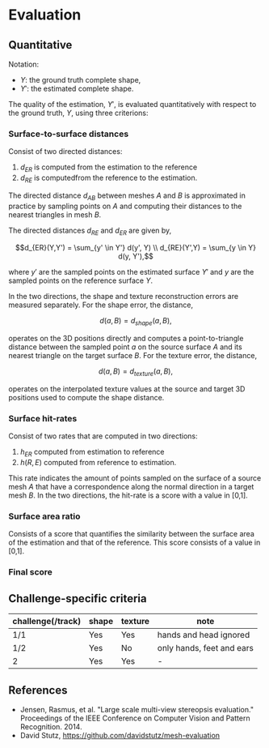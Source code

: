 # Evaluation

## Quantitative

Notation:

- $`Y`$: the ground truth complete shape,
- $`Y'`$: the estimated complete shape.

The quality of the estimation, $`Y'`$, is evaluated quantitatively with respect
to the ground truth, $`Y`$, using three criterions:

### Surface-to-surface distances 

Consist of two directed distances:

1. $`d_{ER}`$ is computed from the estimation to the reference
2. $`d_{RE}`$ is computedfrom the reference to the estimation. 

The directed distance $`d_{AB}`$ between meshes $`A`$ and $`B`$ is
approximated in practice by sampling points on $`A`$ and computing their 
distances to the nearest triangles in mesh $`B`$. 

The directed distances $`d_{RE}`$ and $`d_{ER}`$ are given by, 
```math
d_{ER}(Y,Y') = \sum_{y' \in Y'} d(y', Y) \\
d_{RE}(Y',Y) = \sum_{y \in Y} d(y, Y'),
```
where $`y'`$ are the sampled points on the estimated surface $`Y'`$ and $`y`$ are the sampled points on the reference surface $`Y`$.

In the two directions, the shape and texture reconstruction errors are measured separately.
For the shape error, the distance,
```math
d(a, B) = d_{shape}(a, B),
```
operates on the 3D positions directly and computes a point-to-triangle distance between the sampled point $`a`$ on the source surface $`A`$ and its nearest triangle on the target surface $`B`$.
For the texture error, the distance,
```math
d(a, B)  = d_{texture}(a, B),
```
operates on the interpolated texture values at the source and target 3D positions used to compute the shape distance.


### Surface hit-rates

Consist of two rates that are computed in two directions:

1. $`h_{ER}`$ computed from estimation to reference
2. $`h(R,E)`$ computed from reference to estimation. 

This rate 
indicates the amount of points sampled on the surface of a source mesh $`A`$ that have
a correspondence along the normal direction in a target mesh $`B`$. In the two directions, 
the hit-rate is a score with a value in [0,1].


### Surface area ratio

Consists of a score that quantifies the similarity between
the surface area of the estimation and that of the reference. 
This score consists of a value in [0,1].


### Final score


## Challenge-specific criteria

| challenge(/track) | shape | texture | note                      |
| -                 | -     | -       | -                         |
| 1/1               | Yes   | Yes     | hands and head ignored    |
| 1/2               | Yes   | No      | only hands, feet and ears |
| 2                 | Yes   | Yes     | -                         |


## References

- Jensen, Rasmus, et al.
  "Large scale multi-view stereopsis evaluation."
  Proceedings of the IEEE Conference on Computer Vision and Pattern
  Recognition.
  2014.
- David Stutz, https://github.com/davidstutz/mesh-evaluation
